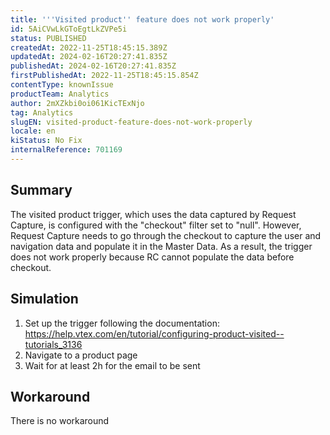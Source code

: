 ```yaml
---
title: '''Visited product'' feature does not work properly'
id: 5AiCVwLkGToEgtLkZVPe5i
status: PUBLISHED
createdAt: 2022-11-25T18:45:15.389Z
updatedAt: 2024-02-16T20:27:41.835Z
publishedAt: 2024-02-16T20:27:41.835Z
firstPublishedAt: 2022-11-25T18:45:15.854Z
contentType: knownIssue
productTeam: Analytics
author: 2mXZkbi0oi061KicTExNjo
tag: Analytics
slugEN: visited-product-feature-does-not-work-properly
locale: en
kiStatus: No Fix
internalReference: 701169
---
```


## Summary


The visited product trigger, which uses the data captured by Request Capture, is configured with the "checkout" filter set to "null". However, Request Capture needs to go through the checkout to capture the user and navigation data and populate it in the Master Data. As a result, the trigger does not work properly because RC cannot populate the data before checkout.


##

## Simulation



1. Set up the trigger following the documentation: https://help.vtex.com/en/tutorial/configuring-product-visited--tutorials_3136
2. Navigate to a product page
3. Wait for at least 2h for the email to be sent


##

## Workaround


There is no workaround

